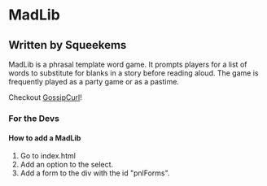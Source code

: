 # MadLib
## Written by Squeekems
MadLib is a phrasal template word game. It prompts players for a list of words to substitute for blanks in a story before reading aloud. The game is frequently played as a party game or as a pastime.

Checkout [GossipCurl](https://www.twitch.tv/gossipcurl)!

### For the Devs  
#### How to add a MadLib
1. Go to index.html
2. Add an option to the select.
3. Add a form to the div with the id "pnlForms".
